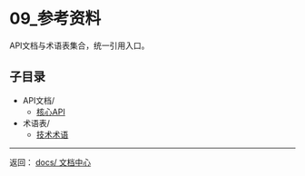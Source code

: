 # 09_参考资料

API文档与术语表集合，统一引用入口。

## 子目录

- API文档/
  - [核心API](./API文档/核心API.md)
- 术语表/
  - [技术术语](./术语表/技术术语.md)

---

返回： [docs/ 文档中心](../README.md)
